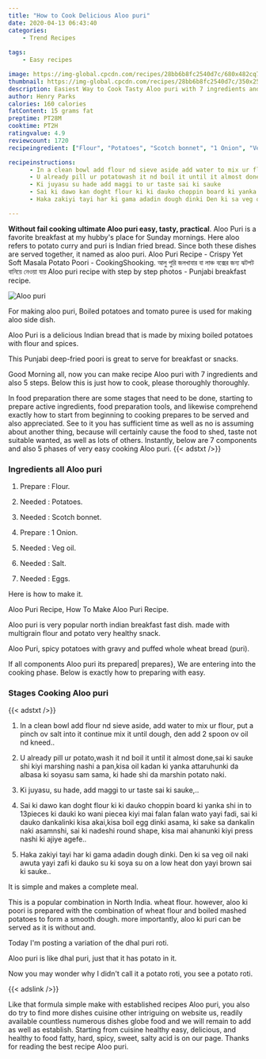 ```yaml
---
title: "How to Cook Delicious Aloo puri"
date: 2020-04-13 06:43:40
categories:
    - Trend Recipes
    
tags:
    - Easy recipes

image: https://img-global.cpcdn.com/recipes/28bb6b8fc2540d7c/680x482cq70/aloo-puri-recipe-main-photo.jpg
thumbnail: https://img-global.cpcdn.com/recipes/28bb6b8fc2540d7c/350x250cq70/aloo-puri-recipe-main-photo.jpg
description: Easiest Way to Cook Tasty Aloo puri with 7 ingredients and 5 stages of easy cooking.
author: Henry Parks
calories: 160 calories
fatContent: 15 grams fat
preptime: PT28M
cooktime: PT2H
ratingvalue: 4.9
reviewcount: 1720
recipeingredient: ["Flour", "Potatoes", "Scotch bonnet", "1 Onion", "Veg oil", "Salt", "Eggs"]

recipeinstructions: 
      - In a clean bowl add flour nd sieve aside add water to mix ur flour put a pinch ov salt into it continue mix it until dough den add 2 spoon ov oil nd kneed 
      - U already pill ur potatowash it nd boil it until it almost donesai ki sauke shi kiyi marshing nashi a pankisa oil kadan ki yanka attaruhunki da albasa ki soyasu sam sama ki hade shi da marshin potato naki 
      - Ki juyasu su hade add maggi to ur taste sai ki sauke 
      - Sai ki dawo kan doght flour ki ki dauko choppin board ki yanka shi in to 13pieces ki dauki ko wani piecea kiyi mai falan falan wato yayi fadi sai ki dauko dankalinki kisa akaikisa boil egg dinki asama ki sake sa dankalin naki asamnshi sai ki nadeshi round shape kisa mai ahanunki kiyi press nashi ki ajiye agefe 
      - Haka zakiyi tayi har ki gama adadin dough dinki Den ki sa veg oil naki awuta yayi zafi ki dauko su ki soya su on a low heat don yayi brown sai ki sauke

---
```




**Without fail cooking ultimate Aloo puri easy, tasty, practical**. Aloo Puri is a favorite breakfast at my hubby&#39;s place for Sunday mornings. Here aloo refers to potato curry and puri is Indian fried bread. Since both these dishes are served together, it named as aloo puri. Aloo Puri Recipe - Crispy Yet Soft Masala Potato Poori - CookingShooking. আলু পুরি জলখাবার বা লাঞ্চ বক্সের জন্য ঝটপট বানিয়ে নেওয়া যায় Aloo puri recipe with step by step photos - Punjabi breakfast recipe.


![Aloo puri](https://img-global.cpcdn.com/recipes/28bb6b8fc2540d7c/680x482cq70/aloo-puri-recipe-main-photo.jpg "Aloo puri")



For making aloo puri, Boiled potatoes and tomato puree is used for making aloo side dish.

Aloo Puri is a delicious Indian bread that is made by mixing boiled potatoes with flour and spices.

This Punjabi deep-fried poori is great to serve for breakfast or snacks.


Good Morning all, now you can make recipe Aloo puri with 7 ingredients and also 5 steps. Below this is just how to cook, please thoroughly thoroughly.

In food preparation there are some stages that need to be done, starting to prepare active ingredients, food preparation tools, and likewise comprehend exactly how to start from beginning to cooking prepares to be served and also appreciated. See to it you has sufficient time as well as no is assuming about another thing, because will certainly cause the food to shed, taste not suitable wanted, as well as lots of others. Instantly, below are 7 components and also 5 phases of very easy cooking Aloo puri.
{{< adstxt />}}

### Ingredients all Aloo puri


1. Prepare  : Flour.

1. Needed  : Potatoes.

1. Needed  : Scotch bonnet.

1. Prepare  : 1 Onion.

1. Needed  : Veg oil.

1. Needed  : Salt.

1. Needed  : Eggs.


Here is how to make it.

Aloo Puri Recipe, How To Make Aloo Puri Recipe.

Aloo puri is very popular north indian breakfast fast dish. made with multigrain flour and potato very healthy snack.

Aloo Puri, spicy potatoes with gravy and puffed whole wheat bread (puri).


If all components Aloo puri its prepared| prepares}, We are entering into the cooking phase. Below is exactly how to preparing with easy.

### Stages Cooking Aloo puri

{{< adstxt />}}


1. In a clean bowl add flour nd sieve aside, add water to mix ur flour, put a pinch ov salt into it continue mix it until dough, den add 2 spoon ov oil nd kneed..



1. U already pill ur potato,wash it nd boil it until it almost done,sai ki sauke shi kiyi marshing nashi a pan,kisa oil kadan ki yanka attaruhunki da albasa ki soyasu sam sama, ki hade shi da marshin potato naki.



1. Ki juyasu, su hade, add maggi to ur taste sai ki sauke,..



1. Sai ki dawo kan doght flour ki ki dauko choppin board ki yanka shi in to 13pieces ki dauki ko wani piecea kiyi mai falan falan wato yayi fadi, sai ki dauko dankalinki kisa akai,kisa boil egg dinki asama, ki sake sa dankalin naki asamnshi, sai ki nadeshi round shape, kisa mai ahanunki kiyi press nashi ki ajiye agefe..



1. Haka zakiyi tayi har ki gama adadin dough dinki. Den ki sa veg oil naki awuta yayi zafi ki dauko su ki soya su on a low heat don yayi brown sai ki sauke..




It is simple and makes a complete meal.

This is a popular combination in North India. wheat flour. however, aloo ki poori is prepared with the combination of wheat flour and boiled mashed potatoes to form a smooth dough. more importantly, aloo ki puri can be served as it is without and.

Today I&#39;m posting a variation of the dhal puri roti.

Aloo puri is like dhal puri, just that it has potato in it.

Now you may wonder why I didn&#39;t call it a potato roti, you see a potato roti.


{{< adslink />}}

Like that formula simple make with established recipes Aloo puri, you also do try to find more dishes cuisine other intriguing on website us, readily available countless numerous dishes globe food and we will remain to add as well as establish. Starting from cuisine healthy easy, delicious, and healthy to food fatty, hard, spicy, sweet, salty acid is on our page. Thanks for reading the best recipe Aloo puri.
